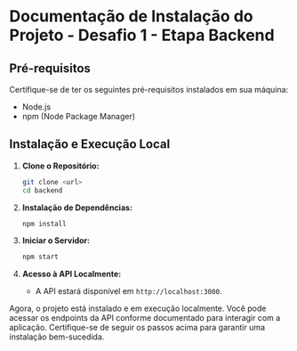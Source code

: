 # Documentação de Instalação do Projeto - Desafio 1 - Etapa Backend

## Pré-requisitos

Certifique-se de ter os seguintes pré-requisitos instalados em sua máquina:

- Node.js
- npm (Node Package Manager)

## Instalação e Execução Local

1. **Clone o Repositório:**
   ```bash
   git clone <url>
   cd backend
   ```

2. **Instalação de Dependências:**
   ```bash
   npm install
   ```

3. **Iniciar o Servidor:**
   ```bash
   npm start
   ```

4. **Acesso à API Localmente:**
   - A API estará disponível em `http://localhost:3000`.

Agora, o projeto está instalado e em execução localmente. Você pode acessar os endpoints da API conforme documentado para interagir com a aplicação. Certifique-se de seguir os passos acima para garantir uma instalação bem-sucedida.